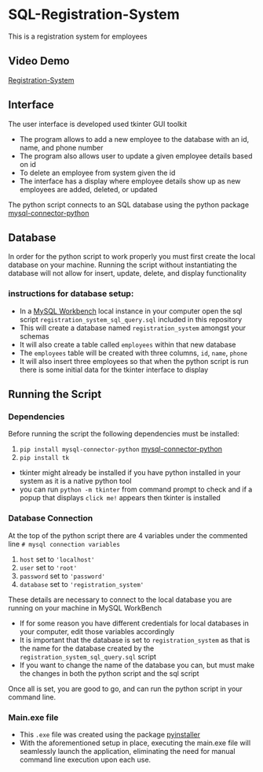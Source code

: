 # SQL-Registration-System

This is a registration system for employees

## Video Demo 
[Registration-System](https://youtu.be/sRUczkzuQ8U)

## Interface
The user interface is developed used tkinter GUI toolkit
- The program allows to add a new employee to the database with an id, name, and phone number
- The program also allows user to update a given employee details based on id
- To delete an employee from system given the id
- The interface has a display where employee details show up as new employees are added, deleted, or updated 

The python script connects to an SQL database using the python package [mysql-connector-python](https://pypi.org/project/mysql-connector-python/)

## Database
In order for the python script to work properly you must first create the local database on your machine. Running the script without instantiating the database 
will not allow for insert, update, delete, and display functionality

### instructions for database setup: 
- In a [MySQL Workbench](https://www.mysql.com/products/workbench/) local instance in your computer open the sql script `registration_system_sql_query.sql` included in this repository
- This will create a database named `registration_system` amongst your schemas
- It will also create a table called `employees` within that new database
- The `employees` table will be created with three columns, `id`, `name`, `phone`
- It will also insert three employees so that when the python script is run there is some initial data for the tkinter interface to display


## Running the Script

### Dependencies
Before running the script the following dependencies must be installed: 
1. `pip install mysql-connector-python` [mysql-connector-python](https://pypi.org/project/mysql-connector-python/)
2. `pip install tk`
- tkinter might already be installed if you have python installed in your system as it is a native python tool
- you can run `python -m tkinter` from command prompt to check and if a popup that displays `click me!` appears then tkinter is installed

### Database Connection
At the top of the python script there are 4 variables under the commented line `# mysql connection variables`
1. `host` set to `'localhost'`
2. `user` set to `'root'`
3. `password` set to `'password'`
4. `database` set to `'registration_system'`

These details are necessary to connect to the local database you are running on your machine in MySQL WorkBench
- If for some reason you have different credentials for local databases in your computer, edit those variables accordingly 
- It is important that the database is set to `registration_system` as that is the name for the database created by the `registration_system_sql_query.sql` script
- If you want to change the name of the database you can, but must make the changes in both the python script and the sql script

Once all is set, you are good to go, and can run the python script in your command line. 

### Main.exe file

- This `.exe` file was created using the package [pyinstaller](https://pyinstaller.org/en/stable/)
- With the aforementioned setup in place, executing the main.exe file will seamlessly launch the application, eliminating the need for manual command line execution upon each use.
